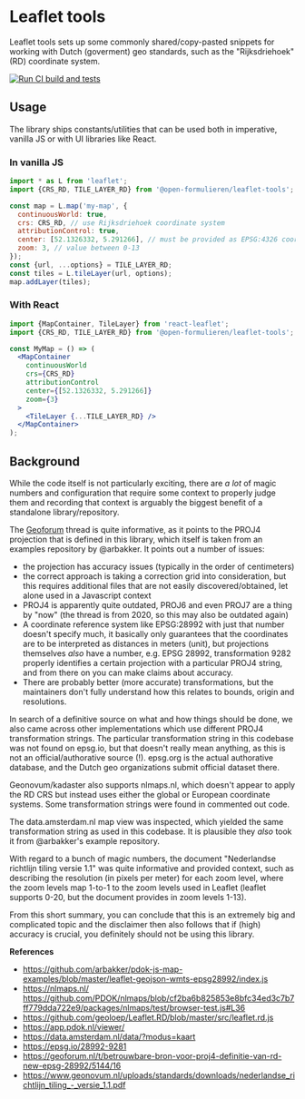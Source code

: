 # Leaflet tools

Leaflet tools sets up some commonly shared/copy-pasted snippets for working with Dutch (goverment)
geo standards, such as the "Rijksdriehoek" (RD) coordinate system.

[![Run CI build and tests](https://github.com/open-formulieren/leaflet-tools/actions/workflows/ci.yml/badge.svg)](https://github.com/open-formulieren/leaflet-tools/actions/workflows/ci.yml)

## Usage

The library ships constants/utilities that can be used both in imperative, vanilla JS or with UI
libraries like React.

### In vanilla JS

```js
import * as L from 'leaflet';
import {CRS_RD, TILE_LAYER_RD} from '@open-formulieren/leaflet-tools';

const map = L.map('my-map', {
  continuousWorld: true,
  crs: CRS_RD, // use Rijksdriehoek coordinate system
  attributionControl: true,
  center: [52.1326332, 5.291266], // must be provided as EPSG:4326 coordinates, is transformed via `crs` option
  zoom: 3, // value between 0-13
});
const {url, ...options} = TILE_LAYER_RD;
const tiles = L.tileLayer(url, options);
map.addLayer(tiles);
```

### With React

```jsx
import {MapContainer, TileLayer} from 'react-leaflet';
import {CRS_RD, TILE_LAYER_RD} from '@open-formulieren/leaflet-tools';

const MyMap = () => (
  <MapContainer
    continuousWorld
    crs={CRS_RD}
    attributionControl
    center={[52.1326332, 5.291266]}
    zoom={3}
  >
    <TileLayer {...TILE_LAYER_RD} />
  </MapContainer>
);
```

## Background

While the code itself is not particularly exciting, there are _a lot_ of magic numbers and
configuration that require some context to properly judge them and recording that context is
arguably the biggest benefit of a standalone library/repository.

The
[Geoforum](https://geoforum.nl/t/betrouwbare-bron-voor-proj4-definitie-van-rd-new-epsg-28992/5144)
thread is quite informative, as it points to the PROJ4 projection that is defined in this library,
which itself is taken from an examples repository by @arbakker. It points out a number of issues:

- the projection has accuracy issues (typically in the order of centimeters)
- the correct approach is taking a correction grid into consideration, but this requires additional
  files that are not easily discovered/obtained, let alone used in a Javascript context
- PROJ4 is apparently quite outdated, PROJ6 and even PROJ7 are a thing by "now" (the thread is from
  2020, so this may also be outdated again)
- A coordinate reference system like EPSG:28992 with just that number doesn't specify much, it
  basically only guarantees that the coordinates are to be interpreted as distances in meters
  (unit), but projections themselves _also_ have a number, e.g. EPSG 28992, transformation 9282
  properly identifies a certain projection with a particular PROJ4 string, and from there on you can
  make claims about accuracy.
- There are probably better (more accurate) transformations, but the maintainers don't fully
  understand how this relates to bounds, origin and resolutions.

In search of a definitive source on what and how things should be done, we also came across other
implementations which use different PROJ4 transformation strings. The particular transformation
string in this codebase was not found on epsg.io, but that doesn't really mean anything, as this is
not an official/authorative source (!). epsg.org is the actual authorative database, and the Dutch
geo organizations submit official dataset there.

Geonovum/kadaster also supports nlmaps.nl, which doesn't appear to apply the RD CRS but instead uses
either the global or European coordinate systems. Some transformation strings were found in
commented out code.

The data.amsterdam.nl map view was inspected, which yielded the same transformation string as used
in this codebase. It is plausible they _also_ took it from @arbakker's example repository.

With regard to a bunch of magic numbers, the document "Nederlandse richtlijn tiling versie 1.1" was
quite informative and provided context, such as describing the resolution (in pixels per meter) for
each zoom level, where the zoom levels map 1-to-1 to the zoom levels used in Leaflet (leaflet
supports 0-20, but the document provides in zoom levels 1-13).

From this short summary, you can conclude that this is an extremely big and complicated topic and
the disclaimer then also follows that if (high) accuracy is crucial, you definitely should not be
using this library.

**References**

- https://github.com/arbakker/pdok-js-map-examples/blob/master/leaflet-geojson-wmts-epsg28992/index.js
- https://nlmaps.nl/
  https://github.com/PDOK/nlmaps/blob/cf2ba6b825853e8bfc34ed3c7b7ff779dda722e9/packages/nlmaps/test/browser-test.js#L36
- https://github.com/geoloep/Leaflet.RD/blob/master/src/leaflet.rd.js
- https://app.pdok.nl/viewer/
- https://data.amsterdam.nl/data/?modus=kaart
- https://epsg.io/28992-9281
- https://geoforum.nl/t/betrouwbare-bron-voor-proj4-definitie-van-rd-new-epsg-28992/5144/16
- https://www.geonovum.nl/uploads/standards/downloads/nederlandse_richtlijn_tiling_-_versie_1.1.pdf
